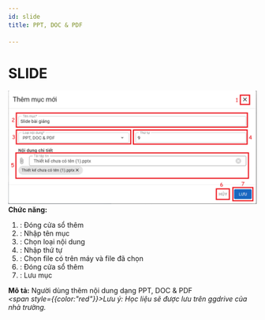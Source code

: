 ```yaml
---
id: slide
title: PPT, DOC & PDF

---
```


# SLIDE

![Trang Chủ](../../static/img/soan-hoc-lieu-so/slide/slide.png)  
__Chức năng:__ 
1. <img src="/docs-lms-hls/img/chung/dong.png" alt="" width="30" />: Đóng cửa sổ thêm
2. <img src="/docs-lms-hls/img/chung/ten-muc.png" alt="" width="80" />: Nhập tên mục
3. <img src="/docs-lms-hls/img/soan-hoc-lieu-so/slide/loai.png" alt="" width="120" />: Chọn loại nội dung
4. <img src="/docs-lms-hls/img/chung/thu-tu.png" alt="" width="60" />: Nhập thứ tự
5. <img src="/docs-lms-hls/img/soan-hoc-lieu-so/slide/tep.png" alt="" width="220" />: Chọn file có trên máy và file đã chọn
6. <img src="/docs-lms-hls/img/chung/huy.png" alt="" width="40" />: Đóng cửa sổ thêm
7. <img src="/docs-lms-hls/img/chung/luu.png" alt="" width="50" />: Lưu mục  

__Mô tả:__ Người dùng thêm nội dung dạng PPT, DOC & PDF  
*<span style={{color:"red"}}>Lưu ý:  Học liệu sẽ được lưu trên ggdrive của nhà trường.</span>*